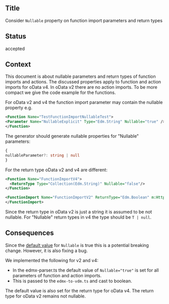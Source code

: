 ## Title

Consider `Nullable` property on function import parameters and return types

## Status

accepted

## Context

This document is about nullable parameters and return types of function imports and actions.
The discussed properties apply to function and action imports for oData v4.
In oData v2 there are no action imports.
To be more compact we give the code example for the functions.

For oData v2 and v4 the function import parameter may contain the nullable property e.g.

```XML
<Function Name="TestFunctionImportNullableTest">
<Parameter Name="NullableExplicit" Type="Edm.String" Nullable="true" />
</Function>
```

The generator should generate nullable properties for "Nullable" parameters:

```ts
{
nullableParameter?: string | null
}
```

For the return type oData v2 and v4 are different:

```XML
<Function Name="FunctionImportV4">
  <ReturnType Type="Collection(Edm.String)" Nullable="false"/>
</Function>

<FunctionImport Name="FunctionImportV2" ReturnType="Edm.Boolean" m:HttpMethod="GET">
</FunctionImport>
```

Since the return type in oData v2 is just a string it is assumed to be not nullable.
For "Nullable" return types in v4 the type should be `T | null`.

## Consequences

Since the [default value](http://docs.oasis-open.org/odata/odata/v4.0/errata03/os/complete/part3-csdl/odata-v4.0-errata03-os-part3-csdl-complete.html#_Toc453752529) for `Nullable` is true this is a potential breaking change.
However, it is also fixing a bug.

We implemented the following for v2 and v4:

- In the edmx-parser.ts the default value of `Nullable="true"` is set for all parameters of function and action imports.
- This is passed to the `edmx-to-vdm.ts` and cast to boolean.

The default value is also set for the return type for oData v4.
The return type for oData v2 remains not nullable.
